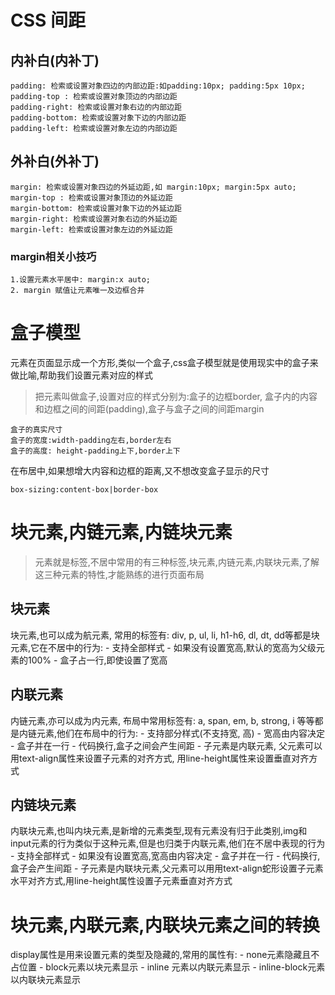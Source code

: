 # CSS 间距

## 内补白(内补丁)
```
padding: 检索或设置对象四边的内部边距:如padding:10px; padding:5px 10px;
padding-top : 检索或设置对象顶边的内部边距
padding-right: 检索或设置对象右边的内部边距
padding-bottom: 检索或设置对象下边的内部边距
padding-left: 检索或设置对象左边的内部边距
```

## 外补白(外补丁)
```
margin: 检索或设置对象四边的外延边距,如 margin:10px; margin:5px auto;
margin-top : 检索或设置对象顶边的外延边距
margin-bottom: 检索或设置对象下边的外延边距
margin-right: 检索或设置对象右边的外延边距
margin-left: 检索或设置对象左边的外延边距

```
### margin相关小技巧
```
1.设置元素水平居中: margin:x auto;
2. margin 赋值让元素唯一及边框合并
```
# 盒子模型
元素在页面显示成一个方形,类似一个盒子,css盒子模型就是使用现实中的盒子来做比喻,帮助我们设置元素对应的样式
> 把元素叫做盒子,设置对应的样式分别为:盒子的边框border, 盒子内的内容和边框之间的间距(padding),盒子与盒子之间的间距margin

```
盒子的真实尺寸
盒子的宽度:width-padding左右,border左右
盒子的高度: height-padding上下,border上下
```
在布居中,如果想增大内容和边框的距离,又不想改变盒子显示的尺寸
```
box-sizing:content-box|border-box
```
# 块元素,内链元素,内链块元素
> 元素就是标签,不居中常用的有三种标签,块元素,内链元素,内联块元素,了解这三种元素的特性,才能熟练的进行页面布局

## 块元素
块元素,也可以成为航元素, 常用的标签有: div, p, ul, li, h1-h6, dl, dt, dd等都是块元素,它在不居中的行为:
    - 支持全部样式
    - 如果没有设置宽高,默认的宽高为父级元素的100%
    - 盒子占一行,即使设置了宽高
## 内联元素
内链元素,亦可以成为内元素, 布局中常用标签有: a, span, em, b, strong, i 等等都是内链元素,他们在布局中的行为:
    - 支持部分样式(不支持宽, 高)
    - 宽高由内容决定
    - 盒子并在一行
    - 代码换行,盒子之间会产生间距
    - 子元素是内联元素, 父元素可以用text-align属性来设置子元素的对齐方式, 用line-height属性来设置垂直对齐方式
## 内链块元素

内联块元素,也叫内块元素,是新增的元素类型,现有元素没有归于此类别,img和input元素的行为类似于这种元素,但是也归类于内联元素,他们在不居中表现的行为
    - 支持全部样式
    - 如果没有设置宽高,宽高由内容决定
    - 盒子并在一行
    - 代码换行, 盒子会产生间距
    - 子元素是内联块元素,父元素可以用用text-align蛇形设置子元素水平对齐方式,用line-height属性设置子元素垂直对齐方式
    
# 块元素,内联元素,内联块元素之间的转换

display属性是用来设置元素的类型及隐藏的,常用的属性有:
    - none元素隐藏且不占位置
    - block元素以块元素显示
    - inline 元素以内联元素显示
    - inline-block元素以内联块元素显示